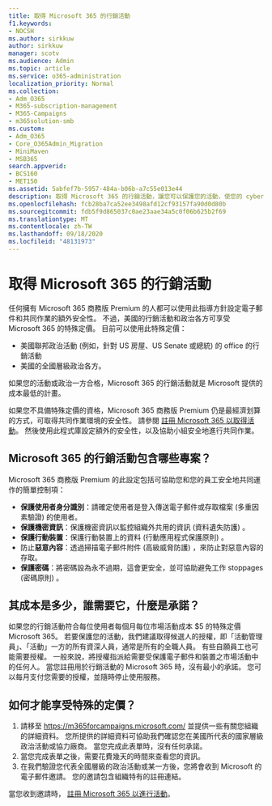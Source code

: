 ```yaml
---
title: 取得 Microsoft 365 的行銷活動
f1.keywords:
- NOCSH
ms.author: sirkkuw
author: sirkkuw
manager: scotv
ms.audience: Admin
ms.topic: article
ms.service: o365-administration
localization_priority: Normal
ms.collection:
- Adm_O365
- M365-subscription-management
- M365-Campaigns
- m365solution-smb
ms.custom:
- Adm_O365
- Core_O365Admin_Migration
- MiniMaven
- MSB365
search.appverid:
- BCS160
- MET150
ms.assetid: 5abfef7b-5957-484a-b06b-a7c55e013e44
description: 取得 Microsoft 365 的行銷活動，讓您可以保護您的活動，使您的 cybersecurity 威脅成為電子郵件、資料和通訊。
ms.openlocfilehash: fcb28ba7ca52ee3498afd12cf93157fa90d0d80b
ms.sourcegitcommit: fdb5f9d865037c0ae23aae34a5c0f06b625b2f69
ms.translationtype: MT
ms.contentlocale: zh-TW
ms.lasthandoff: 09/18/2020
ms.locfileid: "48131973"
---
```

# <a name="get-microsoft-365-for-campaigns"></a>取得 Microsoft 365 的行銷活動

任何擁有 Microsoft 365 商務版 Premium 的人都可以使用此指導方針設定電子郵件和共同作業的額外安全性。 不過，美國的行銷活動和政治各方可享受 Microsoft 365 的特殊定價。 目前可以使用此特殊定價：
- 美國聯邦政治活動 (例如，針對 US 房屋、US Senate 或總統) 的 office 的行銷活動
- 美國的全國層級政治各方。

如果您的活動或政治一方合格，Microsoft 365 的行銷活動就是 Microsoft 提供的成本最低的計畫。  

如果您不具備特殊定價的資格，Microsoft 365 商務版 Premium 仍是最經濟划算的方式，可取得共同作業環境的安全性。 請參閱 [註冊 Microsoft 365 以取得活動](m365-campaigns-sign-up.md)。 然後使用此程式庫設定額外的安全性，以及協助小組安全地進行共同作業。 

## <a name="what-does-microsoft-365-for-campaigns-include"></a>Microsoft 365 的行銷活動包含哪些專案？
Microsoft 365 商務版 Premium 的此設定包括可協助您和您的員工安全地共同運作的簡單控制項： 
- **保護使用者身分識別**：請確定使用者是登入傳送電子郵件或存取檔案 (多重因素驗證) 的使用者。
- **保護機密資訊**：保護機密資訊以監控組織外共用的資訊 (資料遺失防護) 。
- **保護行動裝置**：保護行動裝置上的資料 (行動應用程式保護原則) 。
- 防止**惡意內容**：透過掃描電子郵件附件 (高級威脅防護) ，來防止對惡意內容的存取。
- **保護密碼**：將密碼設為永不過期，這會更安全，並可協助避免工作 stoppages (密碼原則) 。 


## <a name="what-does-it-cost-who-needs-it-and-what-is-the-commitment"></a>其成本是多少，誰需要它，什麼是承諾？
如果您的行銷活動符合每位使用者每個月每位市場活動成本 $5 的特殊定價 Microsoft 365。 若要保護您的活動，我們建議取得候選人的授權，即「活動管理員」、「活動」一方的所有資深人員，通常是所有的全職人員。 有些自願員工也可能需要授權。 一般來說，將授權指派給需要受保護電子郵件和裝置之市場活動中的任何人。
當您註冊用於行銷活動的 Microsoft 365 時，沒有最小的承諾。 您可以每月支付您需要的授權，並隨時停止使用服務。

## <a name="how-do-i-qualify-for-special-pricing"></a>如何才能享受特殊的定價？

1. 請移至 https://m365forcampaigns.microsoft.com/ 並提供一些有關您組織的詳細資料。 您所提供的詳細資料可協助我們確認您在美國所代表的國家層級政治活動或協力廠商。 當您完成此表單時，沒有任何承諾。 
2. 當您完成表單之後，需要花費幾天的時間來查看您的資訊。 
3. 在我們驗證您代表全國層級的政治活動或某一方後，您將會收到 Microsoft 的電子郵件邀請。 您的邀請包含組織特有的註冊連結。 

當您收到邀請時， [註冊 Microsoft 365 以進行活動](m365-campaigns-sign-up.md)。


